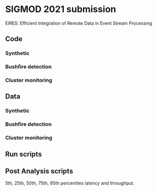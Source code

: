 # SIGMOD 2021 submission
EIRES: Efficient Integration of Remote Data in Event Stream Processing

## Code
### Synthetic
### Bushfire detection
### Cluster monitoring
##
## Data
### Synthetic
### Bushfire detection
### Cluster monitoring
##
## Run scripts
## Post Analysis scripts
5th, 25th, 50th, 75th, 95th percentiles latency and throughput.

